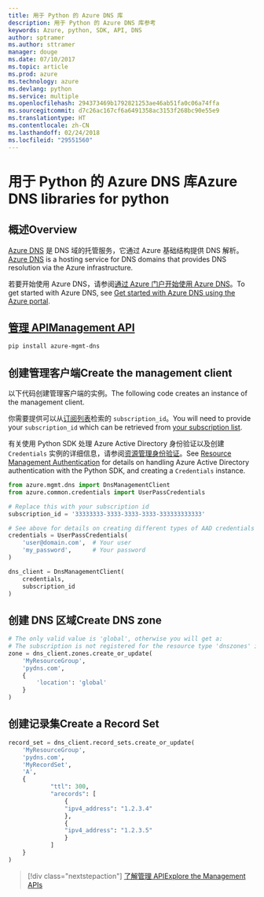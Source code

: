```yaml
---
title: 用于 Python 的 Azure DNS 库
description: 用于 Python 的 Azure DNS 库参考
keywords: Azure, python, SDK, API, DNS
author: sptramer
ms.author: sttramer
manager: douge
ms.date: 07/10/2017
ms.topic: article
ms.prod: azure
ms.technology: azure
ms.devlang: python
ms.service: multiple
ms.openlocfilehash: 294373469b1792821253ae46ab51fa0c06a74ffa
ms.sourcegitcommit: d7c26ac167cf6a6491358ac3153f268bc90e55e9
ms.translationtype: HT
ms.contentlocale: zh-CN
ms.lasthandoff: 02/24/2018
ms.locfileid: "29551560"
---
```

# <a name="azure-dns-libraries-for-python"></a><span data-ttu-id="72f2c-104">用于 Python 的 Azure DNS 库</span><span class="sxs-lookup"><span data-stu-id="72f2c-104">Azure DNS libraries for python</span></span>

## <a name="overview"></a><span data-ttu-id="72f2c-105">概述</span><span class="sxs-lookup"><span data-stu-id="72f2c-105">Overview</span></span>

<span data-ttu-id="72f2c-106">[Azure DNS](/azure/dns/dns-overview) 是 DNS 域的托管服务，它通过 Azure 基础结构提供 DNS 解析。</span><span class="sxs-lookup"><span data-stu-id="72f2c-106">[Azure DNS](/azure/dns/dns-overview) is a hosting service for DNS domains that provides DNS resolution via the Azure infrastructure.</span></span>

<span data-ttu-id="72f2c-107">若要开始使用 Azure DNS，请参阅[通过 Azure 门户开始使用 Azure DNS](/azure/dns/dns-getstarted-portal)。</span><span class="sxs-lookup"><span data-stu-id="72f2c-107">To get started with Azure DNS, see [Get started with Azure DNS using the Azure portal](/azure/dns/dns-getstarted-portal).</span></span>

## <a name="management-apipythonapioverviewazurednsmanagement"></a>[<span data-ttu-id="72f2c-108">管理 API</span><span class="sxs-lookup"><span data-stu-id="72f2c-108">Management API</span></span>](/python/api/overview/azure/dns/management)

```bash
pip install azure-mgmt-dns
```

## <a name="create-the-management-client"></a><span data-ttu-id="72f2c-109">创建管理客户端</span><span class="sxs-lookup"><span data-stu-id="72f2c-109">Create the management client</span></span>

<span data-ttu-id="72f2c-110">以下代码创建管理客户端的实例。</span><span class="sxs-lookup"><span data-stu-id="72f2c-110">The following code creates an instance of the management client.</span></span>

<span data-ttu-id="72f2c-111">你需要提供可以从[订阅列表](https://manage.windowsazure.com/#Workspaces/AdminTasks/SubscriptionMapping)检索的 ``subscription_id``。</span><span class="sxs-lookup"><span data-stu-id="72f2c-111">You will need to provide your ``subscription_id`` which can be retrieved from [your subscription list](https://manage.windowsazure.com/#Workspaces/AdminTasks/SubscriptionMapping).</span></span>

<span data-ttu-id="72f2c-112">有关使用 Python SDK 处理 Azure Active Directory 身份验证以及创建 ``Credentials`` 实例的详细信息，请参阅[资源管理身份验证](/python/azure/python-sdk-azure-authenticate)。</span><span class="sxs-lookup"><span data-stu-id="72f2c-112">See [Resource Management Authentication](/python/azure/python-sdk-azure-authenticate) for details on handling Azure Active Directory authentication with the Python SDK, and creating a ``Credentials`` instance.</span></span>

```python 
from azure.mgmt.dns import DnsManagementClient
from azure.common.credentials import UserPassCredentials

# Replace this with your subscription id
subscription_id = '33333333-3333-3333-3333-333333333333'

# See above for details on creating different types of AAD credentials
credentials = UserPassCredentials(
    'user@domain.com',  # Your user
    'my_password',      # Your password
)

dns_client = DnsManagementClient(
    credentials,
    subscription_id
)
```

## <a name="create-dns-zone"></a><span data-ttu-id="72f2c-113">创建 DNS 区域</span><span class="sxs-lookup"><span data-stu-id="72f2c-113">Create DNS zone</span></span>
```python
# The only valid value is 'global', otherwise you will get a:
# The subscription is not registered for the resource type 'dnszones' in the location 'westus'.
zone = dns_client.zones.create_or_update(
    'MyResourceGroup',
    'pydns.com',
    {
        'location': 'global'
    }
)
```
    
## <a name="create-a-record-set"></a><span data-ttu-id="72f2c-114">创建记录集</span><span class="sxs-lookup"><span data-stu-id="72f2c-114">Create a Record Set</span></span>
```python
record_set = dns_client.record_sets.create_or_update(
    'MyResourceGroup',
    'pydns.com',
    'MyRecordSet',
    'A',
    {
            "ttl": 300,
            "arecords": [
                {
                "ipv4_address": "1.2.3.4"
                },
                {
                "ipv4_address": "1.2.3.5"
                }
            ]
    }
)
```

> [!div class="nextstepaction"]
> [<span data-ttu-id="72f2c-115">了解管理 API</span><span class="sxs-lookup"><span data-stu-id="72f2c-115">Explore the Management APIs</span></span>](/python/api/overview/azure/dns/management)
